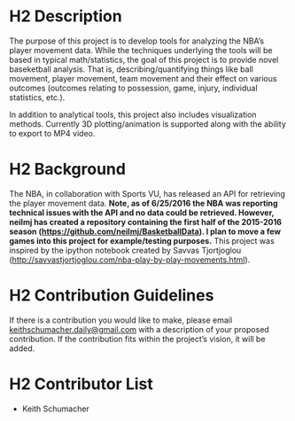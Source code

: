 # H2 Description
The purpose of this project is to develop tools for analyzing the NBA’s player movement data. While the techniques underlying the tools will be based in typical math/statistics, the goal of this project is to provide novel baseketball analysis. That is, describing/quantifying things like ball movement, player movement, team movement and their effect on various outcomes (outcomes relating to possession, game, injury, individual statistics, etc.). 

In addition to analytical tools, this project also includes visualization methods. Currently 3D plotting/animation is supported along with the ability to export to MP4 video. 


# H2 Background
The NBA, in collaboration with Sports VU, has released an API for retrieving the player movement data. **Note, as of 6/25/2016 the NBA was reporting technical issues with the API and no data could be retrieved. However, neilmj has created a repository containing the first half of the 2015-2016 season (https://github.com/neilmj/BasketballData). I plan to move a few games into this project for example/testing purposes.** This project was inspired by the ipython notebook created by Savvas Tjortjoglou (http://savvastjortjoglou.com/nba-play-by-play-movements.html).


# H2 Contribution Guidelines
If there is a contribution you would like to make, please email keithschumacher.daily@gmail.com with a description of your proposed contribution. If the contribution fits within the project’s vision, it will be added. 

# H2 Contributor List
* Keith Schumacher


 



 
